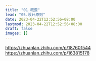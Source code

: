 ```yaml
---
title: "01.概要"
lead: "05.设计原则"
date: 2023-04-22T12:52:56+08:00
lastmod: 2023-04-22T12:52:56+08:00
draft: false
images: []
---
```


https://zhuanlan.zhihu.com/p/187601544
https://zhuanlan.zhihu.com/p/163815178
